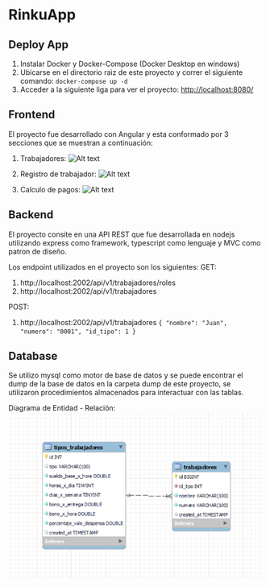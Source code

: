 # RinkuApp

## Deploy App

1. Instalar Docker y Docker-Compose (Docker Desktop en windows)
2. Ubicarse en el directorio raiz de este proyecto y correr el siguiente comando: `docker-compose up -d`
3. Acceder a la siguiente liga para ver el proyecto: [http://localhost:8080/](http://localhost:8080)

## Frontend

El proyecto fue desarrollado con Angular y esta conformado por 3 secciones que se muestran a continuación:

1. Trabajadores:
![Alt text](https://i.imgur.com/u9I13P0.png)

2. Registro de trabajador:
![Alt text](https://i.imgur.com/4fQiMnM.png)

3. Calculo de pagos:
![Alt text](https://i.imgur.com/uzSA6Js.png)

## Backend

El proyecto consite en una API REST que fue desarrollada en nodejs utilizando express como framework, typescript como lenguaje y MVC como patron de diseño.

Los endpoint utilizados en el proyecto son los siguientes:
GET:
1. http://localhost:2002/api/v1/trabajadores/roles
2. http://localhost:2002/api/v1/trabajadores

POST:
1. http://localhost:2002/api/v1/trabajadores
    `
    {
        "nombre": "Juan",
        "numero": "0001",
        "id_tipo": 1
    }
    `

## Database

Se utilizo mysql como motor de base de datos y se puede encontrar el dump de la base de datos en la carpeta dump de este proyecto, se utilizaron procedimientos almacenados para interactuar con las tablas.

Diagrama de Entidad - Relación:
![Alt text](image-3.png)
